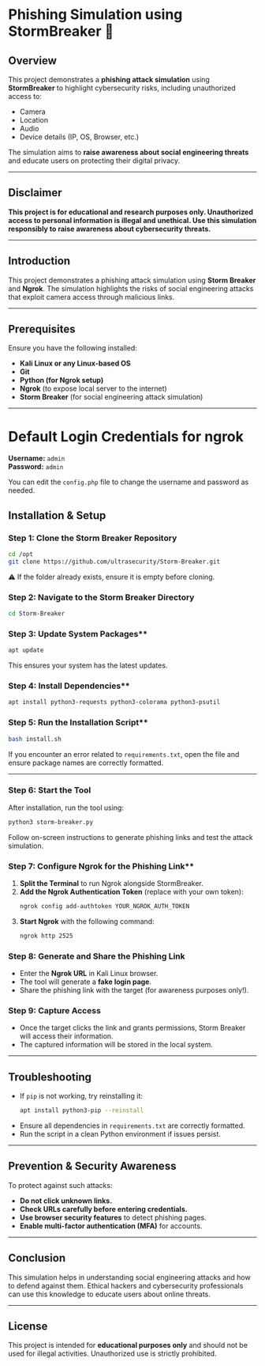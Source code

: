 # Phishing Simulation using StormBreaker 🚨

## Overview  
This project demonstrates a **phishing attack simulation** using **StormBreaker** to highlight cybersecurity risks, including unauthorized access to:  
- Camera  
- Location  
- Audio  
- Device details (IP, OS, Browser, etc.)  

The simulation aims to **raise awareness about social engineering threats** and educate users on protecting their digital privacy.

---

## Disclaimer
**This project is for educational and research purposes only. Unauthorized access to personal information is illegal and unethical. Use this simulation responsibly to raise awareness about cybersecurity threats.**

---

## Introduction
This project demonstrates a phishing attack simulation using **Storm Breaker** and **Ngrok**. The simulation highlights the risks of social engineering attacks that exploit camera access through malicious links.

---

## Prerequisites
Ensure you have the following installed:
- **Kali Linux or any Linux-based OS**
- **Git**
- **Python (for Ngrok setup)**
- **Ngrok** (to expose local server to the internet)
- **Storm Breaker** (for social engineering attack simulation)

---

# Default Login Credentials for ngrok

**Username:** `admin`  
**Password:** `admin`  

You can edit the `config.php` file to change the username and password as needed.

## Installation & Setup
### Step 1: Clone the Storm Breaker Repository
```bash
cd /opt
git clone https://github.com/ultrasecurity/Storm-Breaker.git
```

⚠️ If the folder already exists, ensure it is empty before cloning.


### Step 2: Navigate to the Storm Breaker Directory
```bash
cd Storm-Breaker
```

### Step 3: Update System Packages**  
```bash
apt update
```

This ensures your system has the latest updates.

### Step 4: Install Dependencies**  
```bash
apt install python3-requests python3-colorama python3-psutil
```

### Step 5: Run the Installation Script**  
```bash
bash install.sh
```
If you encounter an error related to `requirements.txt`, open the file and ensure package names are correctly formatted.

---

### Step 6: Start the Tool
After installation, run the tool using: 
```bash
python3 storm-breaker.py
```
Follow on-screen instructions to generate phishing links and test the attack simulation.

### Step 7: Configure Ngrok for the Phishing Link**  
1. **Split the Terminal** to run Ngrok alongside StormBreaker.
2. **Add the Ngrok Authentication Token** (replace with your own token):  
   ```bash
   ngrok config add-authtoken YOUR_NGROK_AUTH_TOKEN
   ```
3. **Start Ngrok** with the following command:  
   ```bash
   ngrok http 2525
   ```

### Step 8: Generate and Share the Phishing Link
- Enter the **Ngrok URL** in Kali Linux browser.
- The tool will generate a **fake login page**.
- Share the phishing link with the target (for awareness purposes only!).

### Step 9: Capture Access
- Once the target clicks the link and grants permissions, Storm Breaker will access their information.
- The captured information will be stored in the local system.

---

## Troubleshooting  
- If `pip` is not working, try reinstalling it:
  ```bash
  apt install python3-pip --reinstall
  ```
- Ensure all dependencies in `requirements.txt` are correctly formatted.
- Run the script in a clean Python environment if issues persist.

---

## Prevention & Security Awareness
To protect against such attacks:
- **Do not click unknown links.**
- **Check URLs carefully before entering credentials.**
- **Use browser security features** to detect phishing pages.
- **Enable multi-factor authentication (MFA)** for accounts.

---

## Conclusion
This simulation helps in understanding social engineering attacks and how to defend against them. Ethical hackers and cybersecurity professionals can use this knowledge to educate users about online threats.

---

## License
This project is intended for **educational purposes only** and should not be used for illegal activities. Unauthorized use is strictly prohibited.
